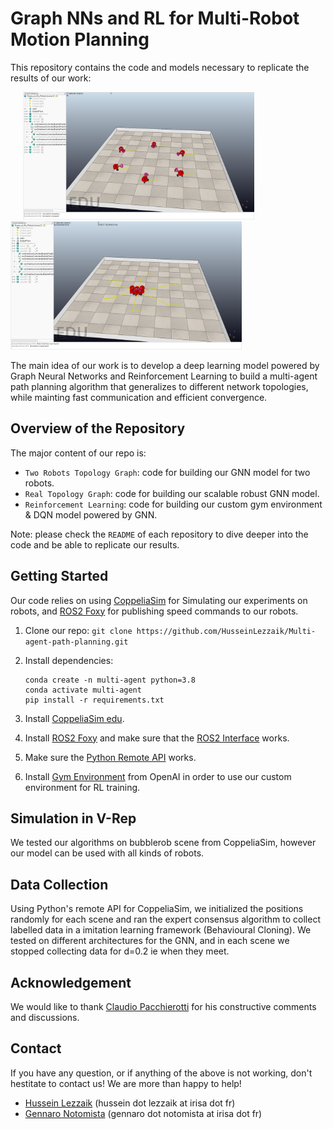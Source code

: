# Graph NNs and RL for Multi-Robot Motion Planning

This repository contains the code and models necessary to replicate the results of our work:

<p float="center">
  <img src="consensus_graph1.PNG" width="370" hspace="20"/>
  <img src="consensus_graph2.PNG" width="370" /> 
</p>

The main idea of our work is to develop a deep learning model powered by Graph Neural Networks and Reinforcement Learning to build a multi-agent path planning algorithm that generalizes to different network topologies, while mainting fast communication and efficient convergence.

## Overview of the Repository

The major content of our repo is:

* `Two Robots Topology Graph`: code for building our GNN model for two robots.
* `Real Topology Graph`: code for building our scalable robust GNN model.
* `Reinforcement Learning`: code for building our custom gym environment & DQN model powered by GNN.

Note: please check the `README` of each repository to dive deeper into the code and be able to replicate our results.

## Getting Started
Our code relies on using [CoppeliaSim](https://www.coppeliarobotics.com/)  for Simulating our experiments on robots, and [ROS2 Foxy](https://docs.ros.org/en/foxy/index.html) for publishing speed commands to our robots. 

1.  Clone our repo: `git clone https://github.com/HusseinLezzaik/Multi-agent-path-planning.git`

2.  Install dependencies:
    ```
    conda create -n multi-agent python=3.8
    conda activate multi-agent
    pip install -r requirements.txt
    ```
    
3. Install [CoppeliaSim edu](https://www.coppeliarobotics.com/downloads).

4. Install [ROS2 Foxy](https://docs.ros.org/en/foxy/Installation.html) and make sure that the [ROS2 Interface](https://www.coppeliarobotics.com/helpFiles/en/ros2Interface.htm) works.

5. Make sure the [Python Remote API](https://www.coppeliarobotics.com/helpFiles/en/remoteApiFunctionsPython.htm) works.

6. Install [Gym Environment](https://gym.openai.com/docs/) from OpenAI in order to use our custom environment for RL training.


## Simulation in V-Rep 
We tested our algorithms on bubblerob scene from CoppeliaSim, however our model can be used with all kinds of robots.

## Data Collection 
Using Python's remote API for CoppeliaSim, we initialized the positions randomly for each scene and ran the expert consensus algorithm to collect labelled data in a
imitation learning framework (Behavioural Cloning). We tested on different architectures for the GNN, and in each scene we stopped collecting data for d=0.2 ie when they meet.

## Acknowledgement
We would like to thank [Claudio Pacchierotti](https://team.inria.fr/rainbow/team/claudio-pacchierotti/) for his constructive comments and discussions.

## Contact
If you have any question, or if anything of the above is not working, don't hestitate to contact us! We are more than happy to help!
* [Hussein Lezzaik](https://www.husseinlezzaik.com/) (hussein dot lezzaik at irisa dot fr)
* [Gennaro Notomista](https://www.gnotomista.com/) (gennaro dot notomista at irisa dot fr)
